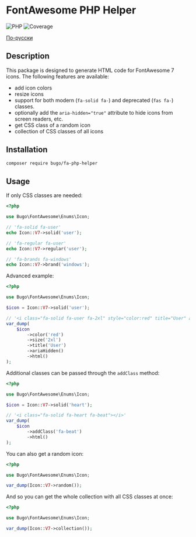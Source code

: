 # FontAwesome PHP Helper

![PHP](https://img.shields.io/badge/PHP-^8.1-blue.svg?style=flat)
![Coverage](https://badgen.net/coveralls/c/github/dragomano/fa-php-helper/main)

[По-русски](README.ru.md)

## Description

This package is designed to generate HTML code for FontAwesome 7 icons. The following features are available:

- add icon colors
- resize icons
- support for both modern (`fa-solid fa-`) and deprecated (`fas fa-`) classes.
- optionally add the `aria-hidden="true"` attribute to hide icons from screen readers, etc.
- get CSS class of a random icon
- collection of CSS classes of all icons

## Installation

```bash
composer require bugo/fa-php-helper
```

## Usage

If only CSS classes are needed:

```php
<?php

use Bugo\FontAwesome\Enums\Icon;

// 'fa-solid fa-user'
echo Icon::V7->solid('user');

// 'fa-regular fa-user'
echo Icon::V7->regular('user');

// 'fa-brands fa-windows'
echo Icon::V7->brand('windows');
```

Advanced example:

```php
<?php

use Bugo\FontAwesome\Enums\Icon;

$icon = Icon::V7->solid('user');

// '<i class="fa-solid fa-user fa-2xl" style="color:red" title="User" aria-hidden="true"></i>'
var_dump(
    $icon
        ->color('red')
        ->size('2xl')
        ->title('User')
        ->ariaHidden()
        ->html()
);
```

Additional classes can be passed through the `addClass` method:

```php
<?php

use Bugo\FontAwesome\Enums\Icon;

$icon = Icon::V7->solid('heart');

// '<i class="fa-solid fa-heart fa-beat"></i>'
var_dump(
    $icon
        ->addClass('fa-beat')
        ->html()
);
```

You can also get a random icon:

```php
<?php

use Bugo\FontAwesome\Enums\Icon;

var_dump(Icon::V7->random());
```

And so you can get the whole collection with all CSS classes at once:

```php
<?php

use Bugo\FontAwesome\Enums\Icon;

var_dump(Icon::V7->collection());
```
